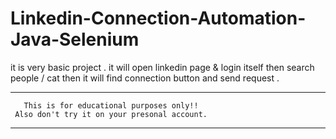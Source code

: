 # Linkedin-Connection-Automation-Java-Selenium
it is very basic project . it will open linkedin page &amp; login itself then search people / cat then it will find connection button and send request .

 -----------------------------------------------------------------
       This is for educational purposes only!! 
     Also don't try it on your presonal account. 
-----------------------------------------------------------------

